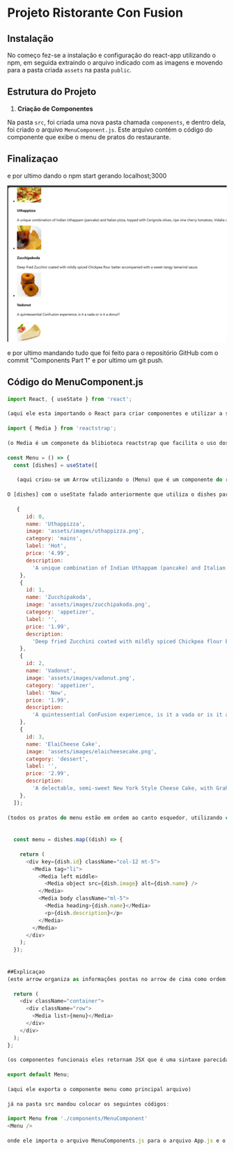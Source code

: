 # Projeto Ristorante Con Fusion

## Instalação

No começo fez-se a instalação e configuração do react-app utilizando o npm, em seguida extraindo o arquivo indicado com as imagens e movendo para a pasta criada `assets` na pasta `public`.

## Estrutura do Projeto

1. **Criação de Componentes**

Na pasta `src`, foi criada uma nova pasta chamada `components`, e dentro dela, foi criado o arquivo `MenuComponent.js`. Este arquivo contém o código do componente que exibe o menu de pratos do restaurante.


## Finalizaçao 

e por ultimo dando o npm start gerando localhost;3000

![alt text](<Captura de tela 2024-11-25 201101.png>)

e por ultimo mandando tudo que foi feito para o repositório GitHub com o commit "Components Part 1"
e por ultimo um git push.

## Código do MenuComponent.js

```javascript
import React, { useState } from 'react';

(aqui ele esta importando o React para criar componentes e utilizar a sintaxe JSX. Já o useSrtate é um hook do react usado para gerenciar o estado dos componentes funcionais.)

import { Media } from 'reactstrap';

(o Media é um componete da blibioteca reactstrap que facilita o uso dos elementos da midea no estilo boostrap)

const Menu = () => {
  const [dishes] = useState([
   
   (aqui criou-se um Arrow utilizando o (Menu) que é um componente do react com as funcionalidades das funções de js que retornam elementos JSX. 

O [dishes] com o useState falado anteriormente que utiliza o dishes para iniciar o estado com um arrey contendo informações sobre os pratos do menu)

   {
      id: 0,
      name: 'Uthappizza',
      image: 'assets/images/uthappizza.png',
      category: 'mains',
      label: 'Hot',
      price: '4.99',
      description:
        'A unique combination of Indian Uthappam (pancake) and Italian pizza, topped with Cerignola olives, ripe vine cherry tomatoes, Vidalia onion, Guntur chillies and Buffalo Paneer.',
    },
    {
      id: 1,
      name: 'Zucchipakoda',
      image: 'assets/images/zucchipakoda.png',
      category: 'appetizer',
      label: '',
      price: '1.99',
      description:
        'Deep fried Zucchini coated with mildly spiced Chickpea flour batter accompanied with a sweet-tangy tamarind sauce.',
    },
    {
      id: 2,
      name: 'Vadonut',
      image: 'assets/images/vadonut.png',
      category: 'appetizer',
      label: 'New',
      price: '1.99',
      description:
        'A quintessential ConFusion experience, is it a vada or is it a donut?',
    },
    {
      id: 3,
      name: 'ElaiCheese Cake',
      image: 'assets/images/elaicheesecake.png',
      category: 'dessert',
      label: '',
      price: '2.99',
      description:
        'A delectable, semi-sweet New York Style Cheese Cake, with Graham cracker crust and spiced with Indian cardamoms.',
    },
  ]);

(todos os pratos do menu estão em ordem ao canto esquedor, utilizando class para a distribuição de informações contendo as imagens na pasta assets contendo id, nome, categoria e outas informações de customização.)


  const menu = dishes.map((dish) => {
   
    return (
      <div key={dish.id} className="col-12 mt-5">
        <Media tag="li">
          <Media left middle>
            <Media object src={dish.image} alt={dish.name} />
          </Media>
          <Media body className="ml-5">
            <Media heading>{dish.name}</Media>
            <p>{dish.description}</p>
          </Media>
        </Media>
      </div>
    );
  });


##Explicaçao
(este arrow organiza as informações postas no arrow de cima como ordem dos pratos, a posição e as informações postas.)

  return (
    <div className="container">
      <div className="row">
        <Media list>{menu}</Media>
      </div>
    </div>
  );
};

(os componentes funcionais eles retornam JSX que é uma sintaxe parecida com HTML, criando uma estrutura funcional, organizando o layout como boostrap)

export default Menu;

(aqui ele exporta o componente menu como principal arquivo)

já na pasta src mandou colocar os seguintes códigos:

import Menu from './components/MenuComponent'
<Menu />

onde ele importa o arquivo MenuComponents.js para o arquivo App.js e o menu para a organização.

